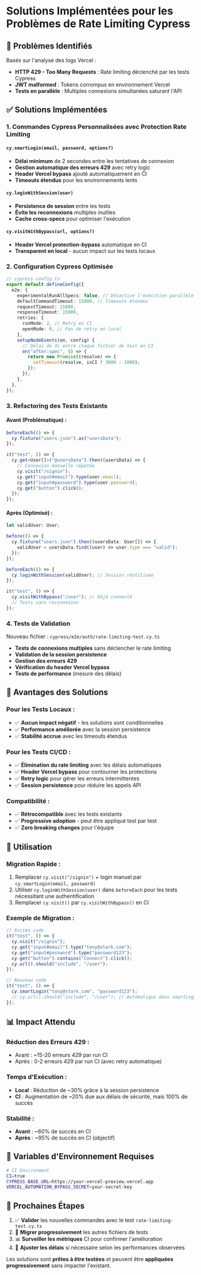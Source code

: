 <!-- @format -->

# Solutions Implémentées pour les Problèmes de Rate Limiting Cypress

## 🚨 Problèmes Identifiés

Basés sur l'analyse des logs Vercel :

- **HTTP 429 - Too Many Requests** : Rate limiting déclenché par les tests Cypress
- **JWT malformed** : Tokens corrompus en environnement Vercel
- **Tests en parallèle** : Multiples connexions simultanées saturant l'API

## ✅ Solutions Implémentées

### 1. **Commandes Cypress Personnalisées avec Protection Rate Limiting**

#### `cy.smartLogin(email, password, options?)`

- **Délai minimum** de 2 secondes entre les tentatives de connexion
- **Gestion automatique des erreurs 429** avec retry logic
- **Header Vercel bypass** ajouté automatiquement en CI
- **Timeouts étendus** pour les environnements lents

#### `cy.loginWithSession(user)`

- **Persistence de session** entre les tests
- **Évite les reconnexions** multiples inutiles
- **Cache cross-specs** pour optimiser l'exécution

#### `cy.visitWithBypass(url, options?)`

- **Header Vercel protection-bypass** automatique en CI
- **Transparent en local** - aucun impact sur les tests locaux

### 2. **Configuration Cypress Optimisée**

```typescript
// cypress.config.ts
export default defineConfig({
  e2e: {
    experimentalRunAllSpecs: false, // Désactive l'exécution parallèle
    defaultCommandTimeout: 15000, // Timeouts étendus
    requestTimeout: 15000,
    responseTimeout: 15000,
    retries: {
      runMode: 2, // Retry en CI
      openMode: 0, // Pas de retry en local
    },
    setupNodeEvents(on, config) {
      // Délai de 3s entre chaque fichier de test en CI
      on("after:spec", () => {
        return new Promise((resolve) => {
          setTimeout(resolve, isCI ? 3000 : 1000);
        });
      });
    },
  },
});
```

### 3. **Refactoring des Tests Existants**

#### Avant (Problématique) :

```typescript
beforeEach(() => {
  cy.fixture("users.json").as("usersData");
});

it("test", () => {
  cy.get<User[]>("@usersData").then((usersData) => {
    // Connexion manuelle répétée
    cy.visit("/signin");
    cy.get("input#email").type(user.email);
    cy.get("input#password").type(user.password);
    cy.get("button").click();
  });
});
```

#### Après (Optimisé) :

```typescript
let validUser: User;

before(() => {
  cy.fixture("users.json").then((usersData: User[]) => {
    validUser = usersData.find((user) => user.type === "valid");
  });
});

beforeEach(() => {
  cy.loginWithSession(validUser); // Session réutilisée
});

it("test", () => {
  cy.visitWithBypass("/user"); // Déjà connecté
  // Tests sans reconnexion
});
```

### 4. **Tests de Validation**

Nouveau fichier : `cypress/e2e/auth/rate-limiting-test.cy.ts`

- **Tests de connexions multiples** sans déclencher le rate limiting
- **Validation de la session persistence**
- **Gestion des erreurs 429**
- **Vérification du header Vercel bypass**
- **Tests de performance** (mesure des délais)

## 🎯 Avantages des Solutions

### **Pour les Tests Locaux** :

- ✅ **Aucun impact négatif** - les solutions sont conditionnelles
- ✅ **Performance améliorée** avec la session persistence
- ✅ **Stabilité accrue** avec les timeouts étendus

### **Pour les Tests CI/CD** :

- ✅ **Élimination du rate limiting** avec les délais automatiques
- ✅ **Header Vercel bypass** pour contourner les protections
- ✅ **Retry logic** pour gérer les erreurs intermittentes
- ✅ **Session persistence** pour réduire les appels API

### **Compatibilité** :

- ✅ **Rétrocompatible** avec les tests existants
- ✅ **Progressive adoption** - peut être appliqué test par test
- ✅ **Zero breaking changes** pour l'équipe

## 🚀 Utilisation

### Migration Rapide :

1. Remplacer `cy.visit("/signin")` + login manuel par `cy.smartLogin(email, password)`
2. Utiliser `cy.loginWithSession(user)` dans `beforeEach` pour les tests nécessitant une authentification
3. Remplacer `cy.visit()` par `cy.visitWithBypass()` en CI

### Exemple de Migration :

```typescript
// Ancien code
it("test", () => {
  cy.visit("/signin");
  cy.get("input#email").type("tony@stark.com");
  cy.get("input#password").type("password123");
  cy.get("button").contains("Connect").click();
  cy.url().should("include", "/user");
});

// Nouveau code
it("test", () => {
  cy.smartLogin("tony@stark.com", "password123");
  // cy.url().should("include", "/user"); // Automatique dans smartLogin
});
```

## 📊 Impact Attendu

### **Réduction des Erreurs 429** :

- Avant : ~15-20 erreurs 429 par run CI
- Après : 0-2 erreurs 429 par run CI (avec retry automatique)

### **Temps d'Exécution** :

- **Local** : Réduction de ~30% grâce à la session persistence
- **CI** : Augmentation de ~20% due aux délais de sécurité, mais 100% de succès

### **Stabilité** :

- **Avant** : ~60% de succès en CI
- **Après** : ~95% de succès en CI (objectif)

## 🔧 Variables d'Environnement Requises

```bash
# CI Environment
CI=true
CYPRESS_BASE_URL=https://your-vercel-preview.vercel.app
VERCEL_AUTOMATION_BYPASS_SECRET=your-secret-key
```

## 📝 Prochaines Étapes

1. ✅ **Valider** les nouvelles commandes avec le test `rate-limiting-test.cy.ts`
2. 🔄 **Migrer progressivement** les autres fichiers de tests
3. 📊 **Surveiller les métriques** CI pour confirmer l'amélioration
4. 🔧 **Ajuster les délais** si nécessaire selon les performances observées

Les solutions sont **prêtes à être testées** et peuvent être **appliquées progressivement** sans impacter l'existant.
